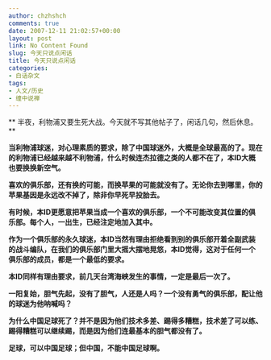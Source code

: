 ```yaml
---
author: chzhshch
comments: true
date: 2007-12-11 21:02:57+00:00
layout: post
link: No Content Found
slug: 今天只说点闲话
title: 今天只说点闲话
categories:
- 白话杂文
tags:
- 人文/历史
- 缠中说禅
---
```


			

** 半夜，利物浦又要生死大战。今天就不写其他帖子了，闲话几句，然后休息。**

**当利物浦球迷，对心理素质的要求，除了中国球迷外，大概是全球最高的了。现在的利物浦已经越来越不利物浦，什么时候连杰拉德之类的人都不在了，本ID大概也要换换新空气。**

**喜欢的俱乐部，还有换的可能，而换苹果的可能就没有了。无论你去到哪里，你的苹果基因是永远改不掉了，除非你早死早投胎去。**

**有时候，本ID更愿意把苹果当成一个喜欢的俱乐部，一个不可能改变其位置的俱乐部。每个人，一出生，已经注定地加入其中。**

**作为一个俱乐部的永久球迷，本ID当然有理由拒绝看到别的俱乐部开着全副武装的战斗编队，在我们的俱乐部门里大摇大摆地晃悠，本ID觉得，这对于任何一个俱乐部的成员，都是一个最低的要求。**

**本ID同样有理由要求，前几天台湾海峡发生的事情，一定是最后一次了。**

**一阳复始，胆气先起，没有了胆气，人还是人吗？一个没有勇气的俱乐部，配让他的球迷为他呐喊吗？**

**为什么中国足球死了？并不是因为他们技术多差、踢得多糟糕，技术差了可以练、踢得糟糕可以继续踢，而是因为他们连最基本的胆气都没有了。**

**足球，可以中国足球；但中国，不能中国足球啊。**
